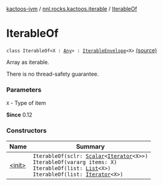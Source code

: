 [kactoos-jvm](../../index.md) / [nnl.rocks.kactoos.iterable](../index.md) / [IterableOf](.)

# IterableOf

`class IterableOf<X : `[`Any`](https://kotlinlang.org/api/latest/jvm/stdlib/kotlin/-any/index.html)`> : `[`IterableEnvelope`](../-iterable-envelope/index.md)`<X>` [(source)](https://github.com/neonailol/kactoos/blob/master/kactoos-jvm/src/main/kotlin/nnl/rocks/kactoos/iterable/IterableOf.kt#L17)

Array as iterable.

There is no thread-safety guarantee.

### Parameters

`X` - Type of item

**Since**
0.12

### Constructors

| Name | Summary |
|---|---|
| [&lt;init&gt;](-init-.md) | `IterableOf(sclr: `[`Scalar`](../../nnl.rocks.kactoos/-scalar/index.md)`<`[`Iterator`](https://kotlinlang.org/api/latest/jvm/stdlib/kotlin.collections/-iterator/index.html)`<X>>)`<br>`IterableOf(vararg items: X)`<br>`IterableOf(list: `[`List`](https://kotlinlang.org/api/latest/jvm/stdlib/kotlin.collections/-list/index.html)`<X>)`<br>`IterableOf(list: `[`Iterator`](https://kotlinlang.org/api/latest/jvm/stdlib/kotlin.collections/-iterator/index.html)`<X>)` |
